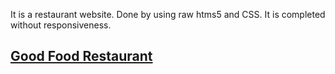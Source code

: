 It is a restaurant website. Done by using raw htms5 and CSS. It is completed without responsiveness.

## [Good Food Restaurant](https://sabrababra.github.io/good-food-restaurant/)